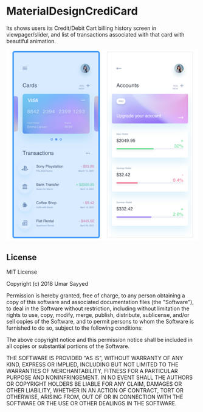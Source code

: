 # MaterialDesignCrediCard
Its shows users its Credit/Debit Cart billing history screen in viewpager/slider, and list of transactions associated with that card with beautiful animation.

![Material Credit Card](https://github.com/SayyedUmar/MaterialDesignCrediCard/blob/master/download_20190203_224131.png)



## License

MIT License

Copyright (c) 2018 Umar Sayyed

Permission is hereby granted, free of charge, to any person obtaining a copy
of this software and associated documentation files (the "Software"), to deal
in the Software without restriction, including without limitation the rights
to use, copy, modify, merge, publish, distribute, sublicense, and/or sell
copies of the Software, and to permit persons to whom the Software is
furnished to do so, subject to the following conditions:

The above copyright notice and this permission notice shall be included in all
copies or substantial portions of the Software.

THE SOFTWARE IS PROVIDED "AS IS", WITHOUT WARRANTY OF ANY KIND, EXPRESS OR
IMPLIED, INCLUDING BUT NOT LIMITED TO THE WARRANTIES OF MERCHANTABILITY,
FITNESS FOR A PARTICULAR PURPOSE AND NONINFRINGEMENT. IN NO EVENT SHALL THE
AUTHORS OR COPYRIGHT HOLDERS BE LIABLE FOR ANY CLAIM, DAMAGES OR OTHER
LIABILITY, WHETHER IN AN ACTION OF CONTRACT, TORT OR OTHERWISE, ARISING FROM,
OUT OF OR IN CONNECTION WITH THE SOFTWARE OR THE USE OR OTHER DEALINGS IN THE
SOFTWARE.
